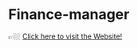 # Finance-manager

👉🏼
[Click here to visit the Website!](https://ananyasingh2002.github.io/Finance-manager/)

